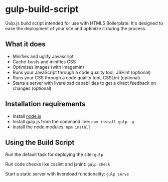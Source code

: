 gulp-build-script
=================

Gulp.js build script intended for use with HTML5 Boilerplate. It's designed to ease the deployment of your site
 and optimize it during the process.


## What it does

* Minifies and uglify Javascript
* Cache-busts and minifies CSS
* Optimizes images (with imagemin)
* Runs your JavaScript through a code quality tool, JSHint (optional)
* Runs your CSS through a code quality tool, CSSLint (optional)
* Starts a server with livereload capabilities to get a direct feedback on changes (optional)


## Installation requirements

* Install [node.js](http://nodejs.org/)
* Install gulp.js from the command line: `npm install gulp -g`
* Install the node modules: `npm install`


## Using the Build Script

Run the default task for deploying the site:  `gulp`

Run code checks like csslint and jshint: `gulp check`

Start a static server with livereload functionality: `gulp serve`